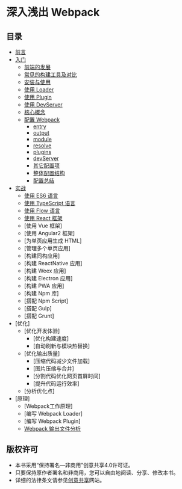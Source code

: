 # 深入浅出 Webpack

## 目录
- [前言](docs/前言.md)
- [入门](docs/入门/README.md)
    - [前端的发展](docs/入门/前端的发展.md)
    - [常见的构建工具及对比](docs/入门/常见的构建工具及对比.md)
    - [安装与使用](docs/入门/安装与使用.md)
    - [使用 Loader](docs/入门/使用Loader.md)
    - [使用 Plugin](docs/入门/使用Plugin.md)
    - [使用 DevServer](docs/入门/使用DevServer.md)
    - [核心概念](docs/入门/核心概念.md)
    - [配置 Webpack](docs/入门/配置Webpack/README.md)
        - [entry](docs/入门/配置Webpack/entry.md) 
        - [output](docs/入门/配置Webpack/output.md)
        - [module](docs/入门/配置Webpack/module.md)
        - [resolve](docs/入门/配置Webpack/resolve.md)
        - [plugins](docs/入门/配置Webpack/plugins.md)
        - [devServer](docs/入门/配置Webpack/devServer.md)
        - [其它配置项](docs/入门/配置Webpack/其它配置项.md)
        - [整体配置结构](docs/入门/配置Webpack/整体配置结构.md)
        - [配置总结](docs/入门/配置Webpack/配置总结.md)
- [实战](docs/实战/README.md)
    - [使用 ES6 语言](docs/实战/使用ES6语言.md)
    - [使用 TypeScript 语言](docs/实战/使用TypeScript语言.md)
    - [使用 Flow 语言](docs/实战/使用Flow检查器.md)
    - [使用 React 框架](docs/实战/使用React框架.md)
    - [使用 Vue 框架]
    - [使用 Angular2 框架]
    - [为单页应用生成 HTML]
    - [管理多个单页应用]
    - [构建同构应用]
    - [构建 ReactNative 应用]
    - [构建 Weex 应用]
    - [构建 Electron 应用]
    - [构建 PWA 应用]
    - [构建 Npm 库]
    - [搭配 Npm Script]
    - [搭配 Gulp]
    - [搭配 Grunt]
- [优化]
    - [优化开发体验]
        - [优化构建速度]
        - [自动刷新与模块热替换]
    - [优化输出质量]
        - [压缩代码减少文件加载]
        - [图片压缩与合并]
        - [分割代码优化网页首屏时间]
        - [提升代码运行效率]
    - [分析优化点]    
- [原理]
    - [Webpack工作原理]
    - [编写 Webpack Loader]
    - [编写 Webpack Plugin]
    - [Webpack 输出文件分析](docs/原理/Webpack输出文件分析.md)    
    
    
## 版权许可
- 本书采用“保持署名—非商用”创意共享4.0许可证。		
- 只要保持原作者署名和非商用，您可以自由地阅读、分享、修改本书。		
- 详细的法律条文请参见[创意共享](http://creativecommons.org/licenses/by-nc/4.0/)网站。